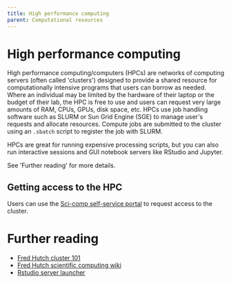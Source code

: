 ```yaml
---
title: High performance computing
parent: Computational resources
---
```


# High performance computing 

High performance computing/computers (HPCs) are networks of computing servers (often called 'clusters') designed to provide a shared resource for computationally intensive programs that users can borrow as needed. Where an individual may be limited by the hardware of their laptop or the budget of their lab, the HPC is free to use and users can request very large amounts of RAM, CPUs, GPUs, disk space, etc. HPCs use job handling software such as SLURM or Sun Grid Engine (SGE) to manage user's requests and allocate resources. Compute jobs are submitted to the cluster using an `.sbatch` script to register the job with SLURM.

HPCs are great for running expensive processing scripts, but you can also run interactive sessions and GUI notebook servers like RStudio and Jupyter. 

See 'Further reading' for more details.

## Getting access to the HPC

Users can use the [Sci-comp self-service portal](https://scicomp-self-service.fredhutch.org/) to request access to the cluster. 

# Further reading

- [Fred Hutch cluster 101](https://hutchdatascience.org/FH_Cluster_101/)
- [Fred Hutch scientific computing wiki](https://sciwiki.fredhutch.org/)
- [Rstudio server launcher](https://rstudio-launcher.fredhutch.org/)